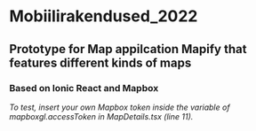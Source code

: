 # Mobiilirakendused_2022

<h2> Prototype for Map appilcation <b>Mapify</b> that features different kinds of maps</h2>
<h3> Based on <b>Ionic React</b> and <b>Mapbox</b></h3>
  
  <i>To test, insert your own Mapbox token inside the variable of mapboxgl.accessToken in MapDetails.tsx (line 11).</i>
